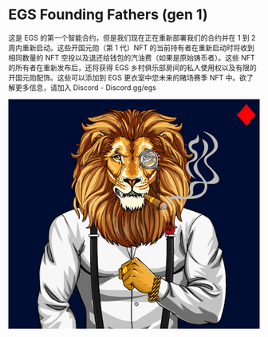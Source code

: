 # EGS Founding Fathers (gen 1)

这是 EGS 的第一个智能合约，但是我们现在正在重新部署我们的合约并在 1 到 2 周内重新启动。这些开国元勋（第 1 代）NFT 的当前持有者在重新启动时将收到相同数量的 NFT 空投以及退还给钱包的汽油费（如果是原始铸币者）。这些 NFT 的所有者在重新发布后，还将获得 EGS 乡村俱乐部房间的私人使用权以及有限的开国元勋配饰。这些可以添加到 EGS 更衣室中您未来的赌场赛季 NFT 中。欲了解更多信息，请加入 Discord - Discord.gg/egs

![nft](1.png)
